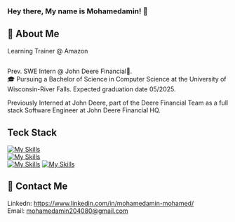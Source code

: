### Hey there, My name is Mohamedamin! 👋

## 📮 About Me
Learning Trainer @ Amazon
##
Prev. SWE Intern @ John Deere Financial🌟.  
🎓 Pursuing a Bachelor of Science in Computer Science at the University of Wisconsin-River Falls. Expected graduation date 05/2025.

Previously Interned at John Deere, part of the Deere Financial Team as a full stack Software Engineer at John Deere Financial HQ.
## Teck Stack
[![My Skills](https://skillicons.dev/icons?i=react,redux,spring,express,aws,dynamodb,mysql,maven,nodejs,npm,tailwind)](https://skillicons.dev)  
[![My Skills](https://skillicons.dev/icons?i=js,html,css,py,java,cs,ts)](https://skillicons.dev)  
[![My Skills](https://skillicons.dev/icons?i=vscode,idea,eclipse,replit)](https://skillicons.dev)
[![My Skills](https://skillicons.dev/icons?i=postman,git,github,gitlab,linux)](https://skillicons.dev)

## 📇 Contact Me
Linkedn: https://www.linkedin.com/in/mohamedamin-mohamed/  
Email: mohamedamin204080@gmail.com


